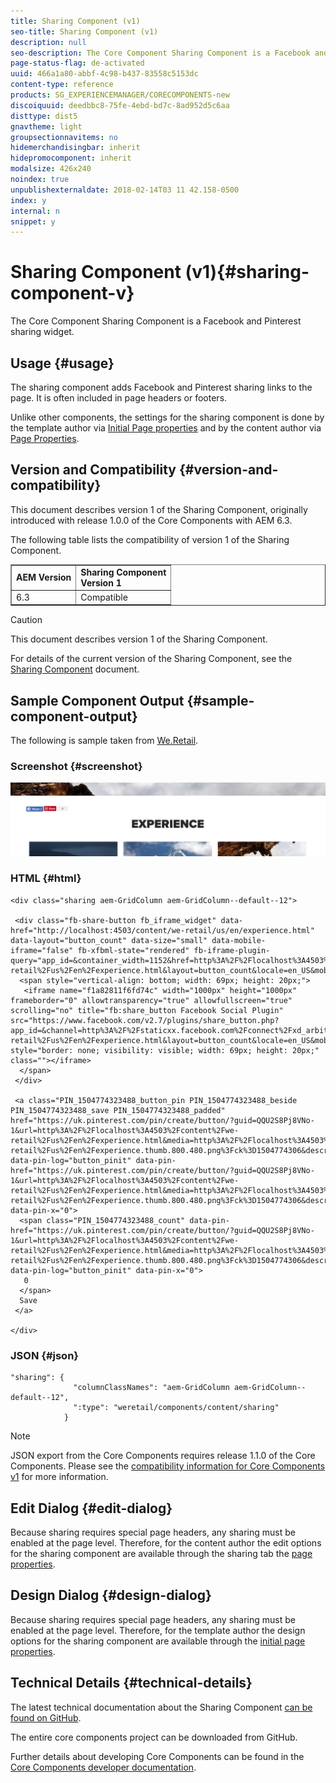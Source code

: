 ```yaml
---
title: Sharing Component (v1)
seo-title: Sharing Component (v1)
description: null
seo-description: The Core Component Sharing Component is a Facebook and Pinterest sharing widget.
page-status-flag: de-activated
uuid: 466a1a80-abbf-4c98-b437-83558c5153dc
content-type: reference
products: SG_EXPERIENCEMANAGER/CORECOMPONENTS-new
discoiquuid: deedbbc8-75fe-4ebd-bd7c-8ad952d5c6aa
disttype: dist5
gnavtheme: light
groupsectionnavitems: no
hidemerchandisingbar: inherit
hidepromocomponent: inherit
modalsize: 426x240
noindex: true
unpublishexternaldate: 2018-02-14T03 11 42.158-0500
index: y
internal: n
snippet: y
---
```


# Sharing Component (v1){#sharing-component-v}

The Core Component Sharing Component is a Facebook and Pinterest sharing widget.

## Usage {#usage}

The sharing component adds Facebook and Pinterest sharing links to the page. It is often included in page headers or footers.

Unlike other components, the settings for the sharing component is done by the template author via [Initial Page properties](/content/help/en/experience-manager/6-3/sites/authoring/using/templates#main-pars_title_1651978509) and by the content author via [Page Properties](/content/help/en/experience-manager/6-3/sites/authoring/using/editing-page-properties).

## Version and Compatibility {#version-and-compatibility}

This document describes version 1 of the Sharing Component, originally introduced with release 1.0.0 of the Core Components with AEM 6.3.

The following table lists the compatibility of version 1 of the Sharing Component.

<table border="1" cellpadding="1" cellspacing="0" width="100%"> 
 <tbody> 
  <tr> 
   <td><strong>AEM Version</strong></td> 
   <td><strong>Sharing Component<br /> Version 1</strong><br /> </td> 
  </tr> 
  <tr> 
   <td>6.3</td> 
   <td>Compatible</td> 
  </tr> 
 </tbody> 
</table>

>[!CAUTION]
>
>This document describes version 1 of the Sharing Component.
>
>For details of the current version of the Sharing Component, see the [Sharing Component](../using/sharing.md) document.

## Sample Component Output {#sample-component-output}

The following is sample taken from [We.Retail](/content/help/en/experience-manager/6-3/sites/developing/using/we-retail).

### Screenshot {#screenshot}

![](assets/chlimage_1-6.png) 

### HTML {#html}

```
<div class="sharing aem-GridColumn aem-GridColumn--default--12">

 <div class="fb-share-button fb_iframe_widget" data-href="http://localhost:4503/content/we-retail/us/en/experience.html" data-layout="button_count" data-size="small" data-mobile-iframe="false" fb-xfbml-state="rendered" fb-iframe-plugin-query="app_id=&container_width=1152&href=http%3A%2F%2Flocalhost%3A4503%2Fcontent%2Fwe-retail%2Fus%2Fen%2Fexperience.html&layout=button_count&locale=en_US&mobile_iframe=false&sdk=joey&size=small">
  <span style="vertical-align: bottom; width: 69px; height: 20px;">
   <iframe name="f1a82811f6fd74c" width="1000px" height="1000px" frameborder="0" allowtransparency="true" allowfullscreen="true" scrolling="no" title="fb:share_button Facebook Social Plugin" src="https://www.facebook.com/v2.7/plugins/share_button.php?app_id=&channel=http%3A%2F%2Fstaticxx.facebook.com%2Fconnect%2Fxd_arbiter%2Fr%2F0sTQzbapM8j.js%3Fversion%3D42%23cb%3Df38232e0a09a468%26domain%3Dlocalhost%26origin%3Dhttp%253A%252F%252Flocalhost%253A4503%252Ff6280155038f28%26relation%3Dparent.parent&container_width=1152&href=http%3A%2F%2Flocalhost%3A4503%2Fcontent%2Fwe-retail%2Fus%2Fen%2Fexperience.html&layout=button_count&locale=en_US&mobile_iframe=false&sdk=joey&size=small" style="border: none; visibility: visible; width: 69px; height: 20px;" class=""></iframe>
  </span>
 </div>

 <a class="PIN_1504774323488_button_pin PIN_1504774323488_beside PIN_1504774323488_save PIN_1504774323488_padded" href="https://uk.pinterest.com/pin/create/button/?guid=QQU2S8Pj8VNo-1&url=http%3A%2F%2Flocalhost%3A4503%2Fcontent%2Fwe-retail%2Fus%2Fen%2Fexperience.html&media=http%3A%2F%2Flocalhost%3A4503%2Fcontent%2Fwe-retail%2Fus%2Fen%2Fexperience.thumb.800.480.png%3Fck%3D1504774306&description=Experience" data-pin-log="button_pinit" data-pin-href="https://uk.pinterest.com/pin/create/button/?guid=QQU2S8Pj8VNo-1&url=http%3A%2F%2Flocalhost%3A4503%2Fcontent%2Fwe-retail%2Fus%2Fen%2Fexperience.html&media=http%3A%2F%2Flocalhost%3A4503%2Fcontent%2Fwe-retail%2Fus%2Fen%2Fexperience.thumb.800.480.png%3Fck%3D1504774306&description=Experience" data-pin-x="0">
  <span class="PIN_1504774323488_count" data-pin-href="https://uk.pinterest.com/pin/create/button/?guid=QQU2S8Pj8VNo-1&url=http%3A%2F%2Flocalhost%3A4503%2Fcontent%2Fwe-retail%2Fus%2Fen%2Fexperience.html&media=http%3A%2F%2Flocalhost%3A4503%2Fcontent%2Fwe-retail%2Fus%2Fen%2Fexperience.thumb.800.480.png%3Fck%3D1504774306&description=Experience" data-pin-log="button_pinit" data-pin-x="0">
   0
  </span>
  Save
 </a>

</div>
```

### JSON {#json}

```
"sharing": {
              "columnClassNames": "aem-GridColumn aem-GridColumn--default--12",
              ":type": "weretail/components/content/sharing"
            }
```

>[!NOTE]
>
>JSON export from the Core Components requires release 1.1.0 of the Core Components. Please see the [compatibility information for Core Components v1](../using/versions.md#main-pars_title_236368006) for more information.

## Edit Dialog {#edit-dialog}

Because sharing requires special page headers, any sharing must be enabled at the page level. Therefore, for the content author the edit options for the sharing component are available through the sharing tab the [page properties](/content/help/en/experience-manager/6-3/sites/authoring/using/editing-page-properties).

## Design Dialog {#design-dialog}

Because sharing requires special page headers, any sharing must be enabled at the page level. Therefore, for the template author the design options for the sharing component are available through the [initial page properties](/content/help/en/experience-manager/6-3/sites/authoring/using/templates#main-pars_title_1651978509).

## Technical Details {#technical-details}

The latest technical documentation about the Sharing Component [can be found on GitHub](https://github.com/Adobe-Marketing-Cloud/aem-core-wcm-components/tree/master/content/src/content/jcr_root/apps/core/wcm/components/sharing/v1/sharing).

The entire core components project can be downloaded from GitHub.

Further details about developing Core Components can be found in the [Core Components developer documentation](../using/developing.md). 
